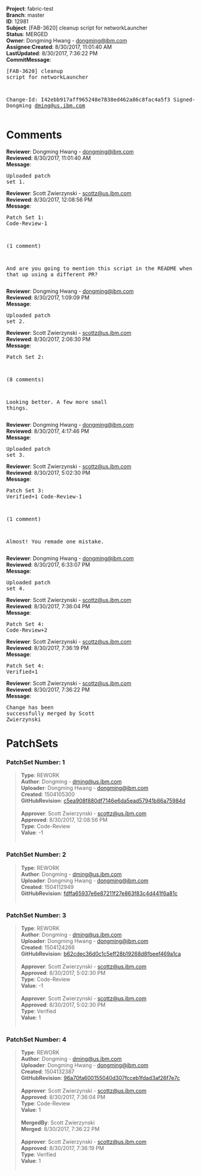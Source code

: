 <strong>Project</strong>: fabric-test</br><strong>Branch</strong>: master<br><strong>ID</strong>: 12981<br><strong>Subject</strong>: [FAB-3620] cleanup script for networkLauncher<br><strong>Status</strong>: MERGED<br><strong>Owner</strong>: Dongming Hwang - dongming@ibm.com<br><strong>Assignee</strong>:<strong>Created</strong>: 8/30/2017, 11:01:40 AM<br><strong>LastUpdated</strong>: 8/30/2017, 7:36:22 PM<br><strong>CommitMessage</strong>:<br><pre>[FAB-3620] cleanup script for networkLauncher

Change-Id: I42ebb917aff965248e7838ed462a86c8fac4a5f3
Signed-off-by: Dongming <dming@us.ibm.com>
</pre><h1>Comments</h1><strong>Reviewer</strong>: Dongming Hwang - dongming@ibm.com<br><strong>Reviewed</strong>: 8/30/2017, 11:01:40 AM<br><strong>Message</strong>: <pre>Uploaded patch set 1.</pre><strong>Reviewer</strong>: Scott Zwierzynski - scottz@us.ibm.com<br><strong>Reviewed</strong>: 8/30/2017, 12:08:56 PM<br><strong>Message</strong>: <pre>Patch Set 1: Code-Review-1

(1 comment)

And are you going to mention this script in the README when you clean that up using a different PR?</pre><strong>Reviewer</strong>: Dongming Hwang - dongming@ibm.com<br><strong>Reviewed</strong>: 8/30/2017, 1:09:09 PM<br><strong>Message</strong>: <pre>Uploaded patch set 2.</pre><strong>Reviewer</strong>: Scott Zwierzynski - scottz@us.ibm.com<br><strong>Reviewed</strong>: 8/30/2017, 2:06:30 PM<br><strong>Message</strong>: <pre>Patch Set 2:

(8 comments)

Looking better. A few more small things.</pre><strong>Reviewer</strong>: Dongming Hwang - dongming@ibm.com<br><strong>Reviewed</strong>: 8/30/2017, 4:17:46 PM<br><strong>Message</strong>: <pre>Uploaded patch set 3.</pre><strong>Reviewer</strong>: Scott Zwierzynski - scottz@us.ibm.com<br><strong>Reviewed</strong>: 8/30/2017, 5:02:30 PM<br><strong>Message</strong>: <pre>Patch Set 3: Verified+1 Code-Review-1

(1 comment)

Almost! You remade one mistake.</pre><strong>Reviewer</strong>: Dongming Hwang - dongming@ibm.com<br><strong>Reviewed</strong>: 8/30/2017, 6:33:07 PM<br><strong>Message</strong>: <pre>Uploaded patch set 4.</pre><strong>Reviewer</strong>: Scott Zwierzynski - scottz@us.ibm.com<br><strong>Reviewed</strong>: 8/30/2017, 7:36:04 PM<br><strong>Message</strong>: <pre>Patch Set 4: Code-Review+2</pre><strong>Reviewer</strong>: Scott Zwierzynski - scottz@us.ibm.com<br><strong>Reviewed</strong>: 8/30/2017, 7:36:19 PM<br><strong>Message</strong>: <pre>Patch Set 4: Verified+1</pre><strong>Reviewer</strong>: Scott Zwierzynski - scottz@us.ibm.com<br><strong>Reviewed</strong>: 8/30/2017, 7:36:22 PM<br><strong>Message</strong>: <pre>Change has been successfully merged by Scott Zwierzynski</pre><h1>PatchSets</h1><h3>PatchSet Number: 1</h3><blockquote><strong>Type</strong>: REWORK<br><strong>Author</strong>: Dongming - dming@us.ibm.com<br><strong>Uploader</strong>: Dongming Hwang - dongming@ibm.com<br><strong>Created</strong>: 1504105300<br><strong>GitHubRevision</strong>: [c5ea908f880df7146e6da5ead57941b86a75984d](https://github.com/hyperledger/fabric-test/commit/c5ea908f880df7146e6da5ead57941b86a75984d)<br><br><strong>Approver</strong>: Scott Zwierzynski - scottz@us.ibm.com<br><strong>Approved</strong>: 8/30/2017, 12:08:56 PM<br><strong>Type</strong>: Code-Review<br><strong>Value</strong>: -1<br><br></blockquote><h3>PatchSet Number: 2</h3><blockquote><strong>Type</strong>: REWORK<br><strong>Author</strong>: Dongming - dming@us.ibm.com<br><strong>Uploader</strong>: Dongming Hwang - dongming@ibm.com<br><strong>Created</strong>: 1504112949<br><strong>GitHubRevision</strong>: [fdffa65937e6e87211f27e863f83c4d441f6a81c](https://github.com/hyperledger/fabric-test/commit/fdffa65937e6e87211f27e863f83c4d441f6a81c)<br><br></blockquote><h3>PatchSet Number: 3</h3><blockquote><strong>Type</strong>: REWORK<br><strong>Author</strong>: Dongming - dming@us.ibm.com<br><strong>Uploader</strong>: Dongming Hwang - dongming@ibm.com<br><strong>Created</strong>: 1504124266<br><strong>GitHubRevision</strong>: [b62cdec36d0c1c5eff28b19268d8fbeef469a1ca](https://github.com/hyperledger/fabric-test/commit/b62cdec36d0c1c5eff28b19268d8fbeef469a1ca)<br><br><strong>Approver</strong>: Scott Zwierzynski - scottz@us.ibm.com<br><strong>Approved</strong>: 8/30/2017, 5:02:30 PM<br><strong>Type</strong>: Code-Review<br><strong>Value</strong>: -1<br><br><strong>Approver</strong>: Scott Zwierzynski - scottz@us.ibm.com<br><strong>Approved</strong>: 8/30/2017, 5:02:30 PM<br><strong>Type</strong>: Verified<br><strong>Value</strong>: 1<br><br></blockquote><h3>PatchSet Number: 4</h3><blockquote><strong>Type</strong>: REWORK<br><strong>Author</strong>: Dongming - dming@us.ibm.com<br><strong>Uploader</strong>: Dongming Hwang - dongming@ibm.com<br><strong>Created</strong>: 1504132387<br><strong>GitHubRevision</strong>: [96a70fa600155040d307fcceb1fdad3af26f7e7c](https://github.com/hyperledger/fabric-test/commit/96a70fa600155040d307fcceb1fdad3af26f7e7c)<br><br><strong>Approver</strong>: Scott Zwierzynski - scottz@us.ibm.com<br><strong>Approved</strong>: 8/30/2017, 7:36:04 PM<br><strong>Type</strong>: Code-Review<br><strong>Value</strong>: 1<br><br><strong>MergedBy</strong>: Scott Zwierzynski<br><strong>Merged</strong>: 8/30/2017, 7:36:22 PM<br><br><strong>Approver</strong>: Scott Zwierzynski - scottz@us.ibm.com<br><strong>Approved</strong>: 8/30/2017, 7:36:19 PM<br><strong>Type</strong>: Verified<br><strong>Value</strong>: 1<br><br></blockquote>